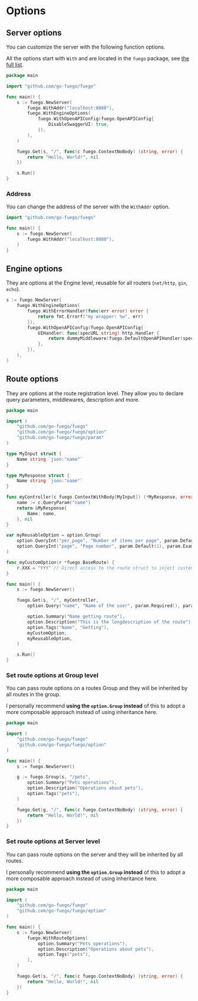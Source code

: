 # Options

## Server options

You can customize the server with the following function options.

All the options start with `With` and are located in the `fuego` package, see [the full list](https://pkg.go.dev/github.com/go-fuego/fuego#WithAddr).

```go
package main

import "github.com/go-fuego/fuego"

func main() {
	s := fuego.NewServer(
		fuego.WithAddr("localhost:8080"),
		fuego.WithEngineOptions(
			fuego.WithOpenAPIConfig(fuego.OpenAPIConfig{
				DisableSwaggerUI: true,
			}),
		),
	)

	fuego.Get(s, "/", func(c fuego.ContextNoBody) (string, error) {
		return "Hello, World!", nil
	})

	s.Run()
}
```

### Address

You can change the address of the server with the `WithAddr` option.

```go
import "github.com/go-fuego/fuego"

func main() {
	s := fuego.NewServer(
		fuego.WithAddr("localhost:8080"),
	)
}
```

## Engine options

They are options at the Engine level, reusable for all routers (`net/http`, `gin`, `echo`).

```go
s := fuego.NewServer(
	fuego.WithEngineOptions(
		fuego.WithErrorHandler(func(err error) error {
			return fmt.Errorf("my wrapper: %w", err)
		}),
		fuego.WithOpenAPIConfig(fuego.OpenAPIConfig{
			UIHandler: func(specURL string) http.Handler {
				return dummyMiddleware(fuego.DefaultOpenAPIHandler(specURL))
			},
		}),
	),
)
```

## Route options

They are options at the route registration level. They allow you to declare query parameters, middlewares, description and more.

```go
package main

import (
	"github.com/go-fuego/fuego"
	"github.com/go-fuego/fuego/option"
	"github.com/go-fuego/fuego/param"
)

type MyInput struct {
	Name string `json:"name"`
}

type MyResponse struct {
	Name string `json:"name"`
}

func myController(c fuego.ContextWithBody[MyInput]) (*MyResponse, error) {
	name := c.QueryParam("name")
	return &MyResponse{
		Name: name,
	}, nil
}

var myReusableOption = option.Group(
	option.QueryInt("per_page", "Number of items per page", param.Default(100), param.Example("100 per page", 100)),
	option.QueryInt("page", "Page number", param.Default(1), param.Example("page 9", 9)),
)

func myCustomOption(r *fuego.BaseRoute) {
	r.XXX = "YYY" // Direct access to the route struct to inject custom behavior
}

func main() {
	s := fuego.NewServer()

	fuego.Get(s, "/", myController,
		option.Query("name", "Name of the user", param.Required(), param.Example("example 1", "Napoleon")),

		option.Summary("Name getting route"),
		option.Description("This is the longdescription of the route"),
		option.Tags("Name", "Getting"),
		myCustomOption,
		myReusableOption,
	)

	s.Run()
}
```

### Set route options at Group level

You can pass route options on a routes Group and they will be inherited by all routes in the group.

I personally recommend **using the `option.Group` instead** of this to adopt a more composable approach instead of using inheritance here.

```go
package main

import (
	"github.com/go-fuego/fuego"
	"github.com/go-fuego/fuego/option"
)

func main() {
	s := fuego.NewServer()

	g := fuego.Group(s, "/pets",
		option.Summary("Pets operations"),
		option.Description("Operations about pets"),
		option.Tags("pets"),
	)

	fuego.Get(g, "/", func(c fuego.ContextNoBody) (string, error) {
		return "Hello, World!", nil
	})
}
```

### Set route options at Server level

You can pass route options on the server and they will be inherited by all routes.

I personally recommend **using the `option.Group` instead** of this to adopt a more composable approach instead of using inheritance here.

```go
package main

import (
	"github.com/go-fuego/fuego"
	"github.com/go-fuego/fuego/option"
)

func main() {
	s := fuego.NewServer(
		fuego.WithRouteOptions(
			option.Summary("Pets operations"),
			option.Description("Operations about pets"),
			option.Tags("pets"),
		),
	)

	fuego.Get(s, "/", func(c fuego.ContextNoBody) (string, error) {
		return "Hello, World!", nil
	})
}
```
